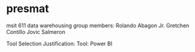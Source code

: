 # presmat
msit 611 data warehousing
group members:
Rolando Abagon Jr.
Gretchen Contillo
Jovic Salmeron

Tool Selection Justification:
Tool: Power BI

